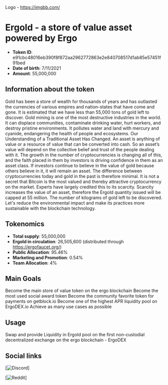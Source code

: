Logo - https://imgbb.com/

# Ergold - a store of value asset powered by Ergo


- **Token ID**: 	e91cbc48016eb390f8f872aa2962772863e2e840708517d1ab85e57451f91bed
- **Date of birth**: 	7/11/2021
- **Amount**: 	55,000,000

## Information about the token

Gold has been a store of wealth for thousands of years and has outlasted the currencies of various empires and nation-states that have come and gone. It is estimated that we have less than 55,000 tons of gold left to discover. Gold mining is one of the most destructive industries in the world. It can displace communities, contaminate drinking water, hurt workers, and destroy pristine environments. It pollutes water and land with mercury and cyanide, endangering the health of people and ecosystems.
Our Understanding of a Traditional Asset Has Changed.
An asset is anything of value or a resource of value that can be converted into cash. So an asset’s value will depend on the collective belief and trust of the people dealing with it. 
The growth in the number of cryptocurrencies is changing all of this, and the faith placed in them by investors is driving confidence in them as an asset class. If investors continue to believe in the value of gold because others believe in it, it will remain an asset. The difference between cryptocurrencies today and gold in the past is therefore minimal.
It is not a secret that Bitcoin is the most valued and thereby attractive cryptocurrency on the market. Experts have largely credited this to its scarcity. 
Scarcity increases the value of an asset, therefore the Ergold quantity issued will be capped at 55 million. The number of kilograms of gold left to be discovered. 
Let's reduce the environmental impact and make its practices more sustainable with the blockchain technology.

## Tokenomics

- **Total supply**: 55,000,000 
- **Ergold in circulation**: 26,505,600 (distributed through https://ergofaucet.org/)
- **Public Allocation**: 95.46%
- **Marketing and Promotion**: 0.54%
- **Team Allocation**: 4%

## Main Goals

Become the main store of value token on the ergo blockchain
Become the most used social award token
Become the community favorite token for payments on getblock.io
Become one of the highest APR liquidity pool on ErgoDEX.io
Achieve as many use cases as possible

## Usage

Swap and provide Liquidity in Ergold pool on the first non-custodial decentralized exchange on the ergo blockchain - ErgoDEX

## Social links

[![Discord](https://discord.gg/f5k2rTCFrN)]

[![Reddit](https://www.reddit.com/r/ergold/)]
